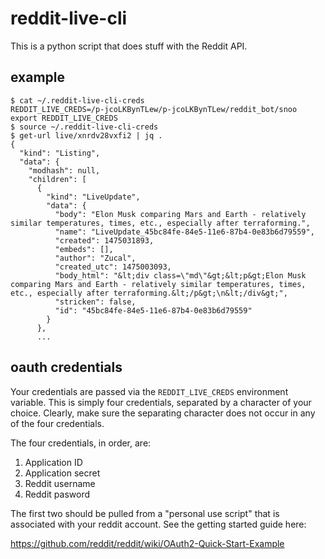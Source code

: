 # reddit-live-cli

This is a python script that does stuff with the Reddit API.

## example

```
$ cat ~/.reddit-live-cli-creds
REDDIT_LIVE_CREDS=/p-jcoLKBynTLew/p-jcoLKBynTLew/reddit_bot/snoo
export REDDIT_LIVE_CREDS
$ source ~/.reddit-live-cli-creds
$ get-url live/xnrdv28vxfi2 | jq .
{
  "kind": "Listing",
  "data": {
    "modhash": null,
    "children": [
      {
        "kind": "LiveUpdate",
        "data": {
          "body": "Elon Musk comparing Mars and Earth - relatively similar temperatures, times, etc., especially after terraforming.",
          "name": "LiveUpdate_45bc84fe-84e5-11e6-87b4-0e83b6d79559",
          "created": 1475031893,
          "embeds": [],
          "author": "Zucal",
          "created_utc": 1475003093,
          "body_html": "&lt;div class=\"md\"&gt;&lt;p&gt;Elon Musk comparing Mars and Earth - relatively similar temperatures, times, etc., especially after terraforming.&lt;/p&gt;\n&lt;/div&gt;",
          "stricken": false,
          "id": "45bc84fe-84e5-11e6-87b4-0e83b6d79559"
        }
      },
      ...
```

## oauth credentials

Your credentials are passed via the `REDDIT_LIVE_CREDS` environment
variable. This is simply four credentials, separated by a character of
your choice. Clearly, make sure the separating character does not occur
in any of the four credentials.

The four credentials, in order, are:

1. Application ID
2. Application secret
3. Reddit username
4. Reddit pasword

The first two should be pulled from a "personal use script" that is
associated with your reddit account. See the getting started guide here:

https://github.com/reddit/reddit/wiki/OAuth2-Quick-Start-Example

